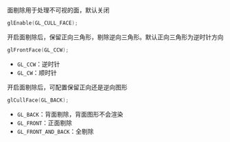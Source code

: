 面剔除用于处理不可视的面，默认关闭

```c++
glEnable(GL_CULL_FACE);
```

开启面剔除后，保留正向三角形，剔除逆向三角形。默认正向三角形为逆时针方向

```c++
glFrontFace(GL_CCW);
```

* `GL_CCW`：逆时针
* `GL_CW`：顺时针

开启面剔除后，可配置保留正向还是逆向图形

```c++
glCullFace(GL_BACK);
```

* `GL_BACK`：背面剔除，背面图形不会渲染
* `GL_FRONT`：正面剔除
* `GL_FRONT_AND_BACK`：全剔除
